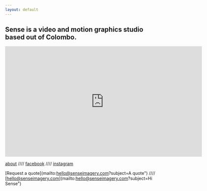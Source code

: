```yaml
---
layout: default
---
```


## Sense is a video and motion graphics studio based out of Colombo. 

<iframe src="https://player.vimeo.com/video/229851192?autoplay=1&loop=1&title=0&byline=0&portrait=0" width="640" height="360" frameborder="0" webkitallowfullscreen mozallowfullscreen allowfullscreen></iframe>

[about](/about) //// [facebook](https://www.facebook.com/senseimagery/) //// [instagram](https://www.instagram.com/senseimagery/)

 [Request a quote](mailto:hello@senseimagery.com?subject=A quote")     ////   [hello@senseimagery.com](mailto:hello@senseimagery.com?subject=Hi Sense")  


